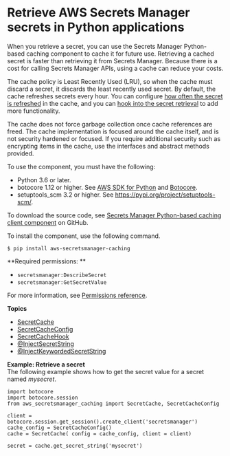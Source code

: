 # Retrieve AWS Secrets Manager secrets in Python applications<a name="retrieving-secrets_cache-python"></a>

When you retrieve a secret, you can use the Secrets Manager Python\-based caching component to cache it for future use\. Retrieving a cached secret is faster than retrieving it from Secrets Manager\. Because there is a cost for calling Secrets Manager APIs, using a cache can reduce your costs\.

The cache policy is Least Recently Used \(LRU\), so when the cache must discard a secret, it discards the least recently used secret\. By default, the cache refreshes secrets every hour\. You can configure [how often the secret is refreshed](retrieving-secrets_cache-ref-secretcacheconfig.md) in the cache, and you can [hook into the secret retrieval](retrieving-secrets_cache-ref-secretcachehook.md) to add more functionality\.

The cache does not force garbage collection once cache references are freed\. The cache implementation is focused around the cache itself, and is not security hardened or focused\. If you require additional security such as encrypting items in the cache, use the interfaces and abstract methods provided\.

To use the component, you must have the following: 
+ Python 3\.6 or later\.
+ botocore 1\.12 or higher\. See [AWS SDK for Python](https://aws.amazon.com/sdk-for-python/) and [Botocore](https://botocore.amazonaws.com/v1/documentation/api/latest/index.html)\. 
+ setuptools\_scm 3\.2 or higher\. See [https://pypi\.org/project/setuptools\-scm/](https://pypi.org/project/setuptools-scm/)\.

To download the source code, see [Secrets Manager Python\-based caching client component](https://github.com/aws/aws-secretsmanager-caching-python ) on GitHub\.

To install the component, use the following command\.

```
$ pip install aws-secretsmanager-caching
```

**Required permissions: **
+ `secretsmanager:DescribeSecret`
+ `secretsmanager:GetSecretValue`

For more information, see [Permissions reference](reference_iam-permissions.md)\.

**Topics**
+ [SecretCache](retrieving-secrets_cache-ref-secretcache.md)
+ [SecretCacheConfig](retrieving-secrets_cache-ref-secretcacheconfig.md)
+ [SecretCacheHook](retrieving-secrets_cache-ref-secretcachehook.md)
+ [@InjectSecretString](retrieving-secrets_cache-decor-string.md)
+ [@InjectKeywordedSecretString](retrieving-secrets_cache-decor-keyword.md)

**Example: Retrieve a secret**  
The following example shows how to get the secret value for a secret named *mysecret*\.  

```
import botocore 
import botocore.session 
from aws_secretsmanager_caching import SecretCache, SecretCacheConfig 

client = botocore.session.get_session().create_client('secretsmanager')
cache_config = SecretCacheConfig()
cache = SecretCache( config = cache_config, client = client)

secret = cache.get_secret_string('mysecret')
```